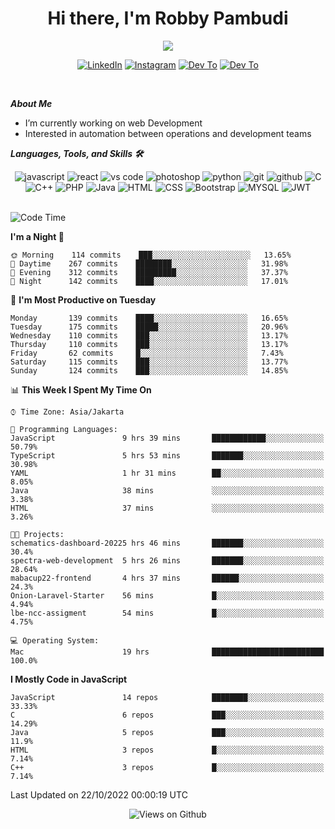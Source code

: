 <div align="center">
   <h1>Hi there, I'm Robby Pambudi </h1>

<img src="https://pronoun.cyou/x/y?subject=He&object=Him&height=20"> 
</div>

<p align='center'>
   <a href="https://www.linkedin.com/in/robbypambudi" target="_blank"><img src="https://img.shields.io/badge/LinkedIn-0077B5?style=for-the-badge&logo=linkedin&logoColor=white" alt="LinkedIn"></a>
   <a href="https://www.instagram.com/robbypambudi" target="_blank"><img src="https://img.shields.io/badge/Instagram-E4405F?style=for-the-badge&logo=instagram&logoColor=white" alt="Instagram"></a>
   <a href="https://dev.to/robbypambudi" target="_blank"><img src="https://img.shields.io/badge/dev.to-0A0A0A?style=for-the-badge&logo=dev.to&logoColor=white" alt="Dev To"></a>
   <a href="https://www.facebook.com/robbyulungpambudi" target="_blank"><img src="https://img.shields.io/badge/Facebook-1877F2?style=for-the-badge&logo=facebook&logoColor=white" alt="Dev To"></a>

</p> <p>
<br>
   
***About Me***
   
- I’m currently working on web Development
- Interested in automation between operations and development teams
 
   
***Languages, Tools, and Skills 🛠***

   <div align="center">
   <img src="https://img.shields.io/badge/JavaScript-F7DF1E?style=for-the-badge&logo=javascript&logoColor=black" alt="javascript" />
      <img src="https://img.shields.io/badge/React-61DAFB?style=for-the-badge&logo=react&logoColor=black" alt="react" />
      <img src="https://img.shields.io/badge/vs%20code-007ACC?style=for-the-badge&logo=visual%20studio%20code&logoColor=white" alt="vs code" />
      <img src="https://img.shields.io/badge/adobe%20photoshop-31A8FF?style=for-the-badge&logo=adobe%20photoshop&logoColor=white" alt="photoshop" />
      <img src="https://img.shields.io/badge/python-3776AB?style=for-the-badge&logo=python&logoColor=white" alt="python" />
      <img src="https://img.shields.io/badge/Git-F05032?style=for-the-badge&logo=git&logoColor=white" alt="git" />
      <img src="https://img.shields.io/badge/GitHub-100000?style=for-the-badge&logo=github&logoColor=white" alt="github" />
      <img src="https://img.shields.io/badge/c-%2300599C.svg?style=for-the-badge&logo=c&logoColor=white" alt="C" />
      <img src="https://img.shields.io/badge/c++-%2300599C.svg?style=for-the-badge&logo=c%2B%2B&logoColor=white" alt="C++" />   
      <img src="https://img.shields.io/badge/PHP-777BB4?style=for-the-badge&logo=php&logoColor=white" alt="PHP" />
      <img src="https://img.shields.io/badge/Java-ED8B00?style=for-the-badge&logo=java&logoColor=white" alt="Java"/>
      <img src="https://img.shields.io/badge/HTML5-E34F26?style=for-the-badge&logo=html5&logoColor=white" alt="HTML" />
      <img src="https://img.shields.io/badge/CSS-239120?&style=for-the-badge&logo=css3&logoColor=white" alt ="CSS" />
      <img src="https://img.shields.io/badge/Bootstrap-563D7C?style=for-the-badge&logo=bootstrap&logoColor=white" alt="Bootstrap" />
      <img src="https://img.shields.io/badge/MySQL-00000F?style=for-the-badge&logo=mysql&logoColor=white" alt="MYSQL" />
      <img src="https://img.shields.io/badge/json%20web%20tokens-323330?style=for-the-badge&logo=json-web-tokens&logoColor=pink" alt="JWT" />
      
   </div><br>
   
<!--START_SECTION:waka-->
![Code Time](http://img.shields.io/badge/Code%20Time-131%20hrs%2029%20mins-blue)

**I'm a Night 🦉** 

```text
🌞 Morning    114 commits    ███░░░░░░░░░░░░░░░░░░░░░░   13.65% 
🌆 Daytime    267 commits    ████████░░░░░░░░░░░░░░░░░   31.98% 
🌃 Evening    312 commits    █████████░░░░░░░░░░░░░░░░   37.37% 
🌙 Night      142 commits    ████░░░░░░░░░░░░░░░░░░░░░   17.01%

```
📅 **I'm Most Productive on Tuesday** 

```text
Monday       139 commits    ████░░░░░░░░░░░░░░░░░░░░░   16.65% 
Tuesday      175 commits    █████░░░░░░░░░░░░░░░░░░░░   20.96% 
Wednesday    110 commits    ███░░░░░░░░░░░░░░░░░░░░░░   13.17% 
Thursday     110 commits    ███░░░░░░░░░░░░░░░░░░░░░░   13.17% 
Friday       62 commits     █░░░░░░░░░░░░░░░░░░░░░░░░   7.43% 
Saturday     115 commits    ███░░░░░░░░░░░░░░░░░░░░░░   13.77% 
Sunday       124 commits    ███░░░░░░░░░░░░░░░░░░░░░░   14.85%

```


📊 **This Week I Spent My Time On** 

```text
⌚︎ Time Zone: Asia/Jakarta

💬 Programming Languages: 
JavaScript               9 hrs 39 mins       ████████████░░░░░░░░░░░░░   50.79% 
TypeScript               5 hrs 53 mins       ███████░░░░░░░░░░░░░░░░░░   30.98% 
YAML                     1 hr 31 mins        ██░░░░░░░░░░░░░░░░░░░░░░░   8.05% 
Java                     38 mins             ░░░░░░░░░░░░░░░░░░░░░░░░░   3.38% 
HTML                     37 mins             ░░░░░░░░░░░░░░░░░░░░░░░░░   3.26%

🐱‍💻 Projects: 
schematics-dashboard-20225 hrs 46 mins       ███████░░░░░░░░░░░░░░░░░░   30.4% 
spectra-web-development  5 hrs 26 mins       ███████░░░░░░░░░░░░░░░░░░   28.64% 
mabacup22-frontend       4 hrs 37 mins       ██████░░░░░░░░░░░░░░░░░░░   24.3% 
Onion-Laravel-Starter    56 mins             █░░░░░░░░░░░░░░░░░░░░░░░░   4.94% 
lbe-ncc-assigment        54 mins             █░░░░░░░░░░░░░░░░░░░░░░░░   4.75%

💻 Operating System: 
Mac                      19 hrs              █████████████████████████   100.0%

```

**I Mostly Code in JavaScript** 

```text
JavaScript               14 repos            ████████░░░░░░░░░░░░░░░░░   33.33% 
C                        6 repos             ███░░░░░░░░░░░░░░░░░░░░░░   14.29% 
Java                     5 repos             ███░░░░░░░░░░░░░░░░░░░░░░   11.9% 
HTML                     3 repos             █░░░░░░░░░░░░░░░░░░░░░░░░   7.14% 
C++                      3 repos             █░░░░░░░░░░░░░░░░░░░░░░░░   7.14%

```



 Last Updated on 22/10/2022 00:00:19 UTC
<!--END_SECTION:waka-->

<div align="center">
<img src="https://komarev.com/ghpvc/?username=robbypambudi&color=green" alt="Views on Github" />
</div>

